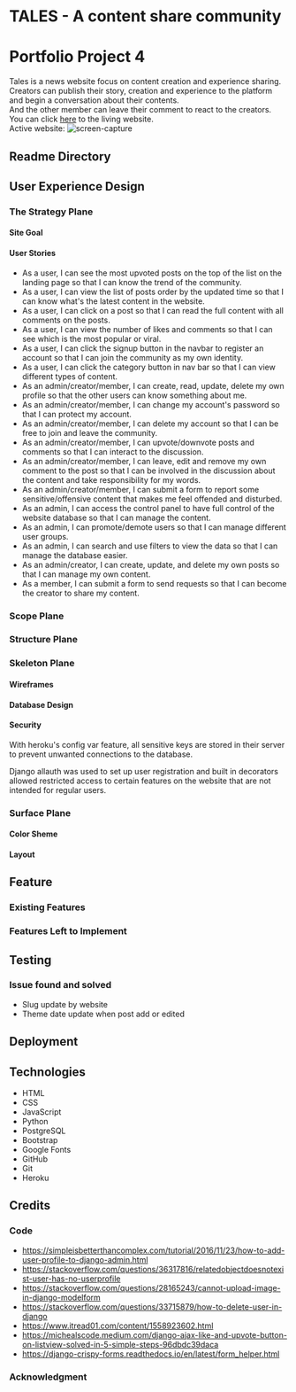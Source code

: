 # TALES - A content share community
# Portfolio Project 4
Tales is a news website focus on content creation and experience sharing.\
Creators can publish their story, creation and experience to the platform and begin a conversation about their contents.\
And the other member can leave their comment to react to the creators.\
You can click [here]() to the living website.\
Active website: 
![screen-capture]()

## **Readme Directory**
## **User Experience Design**
### **The Strategy Plane**
#### **Site Goal**
#### **User Stories**
 - As a user, I can see the most upvoted posts on the top of the list on the landing page so that I can know the trend of the community.
 - As a user, I can view the list of posts order by the updated time so that I can know what's the latest content in the website.
 - As a user, I can click on a post so that I can read the full content with all comments on the posts.
 - As a user, I can view the number of likes and comments so that I can see which is the most popular or viral.
 - As a user, I can click the signup button in the navbar to register an account so that I can join the community as my own identity.
 - As a user, I can click the category button in nav bar so that I can view different types of content.
 - As an admin/creator/member, I can create, read, update, delete my own profile so that the other users can know something about me.
 - As an admin/creator/member, I can change my account's password so that I can protect my account.
 - As an admin/creator/member, I can delete my account so that I can be free to join and leave the community.
 - As an admin/creator/member, I can upvote/downvote posts and comments so that I can interact to the discussion.
 - As an admin/creator/member, I can leave, edit and remove my own comment to the post so that I can be involved in the discussion about the content and take responsibility for my words.
 - As an admin/creator/member, I can submit a form to report some sensitive/offensive content that makes me feel offended and disturbed.
 - As an admin, I can access the control panel to have full control of the website database so that I can manage the content.
 - As an admin, I can promote/demote users so that I can manage different user groups.
 - As an admin, I can search and use filters to view the data so that I can manage the database easier.
 - As an admin/creator, I can create, update, and delete my own posts so that I can manage my own content.
 - As a member, I can submit a form to send requests so that I can become the creator to share my content.
### **Scope Plane**
### **Structure Plane**
### **Skeleton Plane**
#### **Wireframes**
#### **Database Design**
#### **Security**
With heroku's config var feature, all sensitive keys are stored in their server to prevent unwanted connections to the database.

Django allauth was used to set up user registration and built in decorators allowed restricted access to certain features on the website that are not intended for regular users.
### **Surface Plane**
#### **Color Sheme**
#### **Layout**
## **Feature**
### **Existing Features**
### **Features Left to Implement**
## **Testing**
### Issue found and solved
 - Slug update by website
 - Theme date update when post add or edited
## **Deployment**
## **Technologies**
 - HTML
 - CSS
 - JavaScript
 - Python
 - PostgreSQL
 - Bootstrap
 - Google Fonts
 - GitHub
 - Git
 - Heroku
## **Credits**
### **Code**
 - https://simpleisbetterthancomplex.com/tutorial/2016/11/23/how-to-add-user-profile-to-django-admin.html
 - https://stackoverflow.com/questions/36317816/relatedobjectdoesnotexist-user-has-no-userprofile
 - https://stackoverflow.com/questions/28165243/cannot-upload-image-in-django-modelform
 - https://stackoverflow.com/questions/33715879/how-to-delete-user-in-django
 - https://www.itread01.com/content/1558923602.html
 - https://michealscode.medium.com/django-ajax-like-and-upvote-button-on-listview-solved-in-5-simple-steps-96dbdc39daca
 - https://django-crispy-forms.readthedocs.io/en/latest/form_helper.html
### **Acknowledgment**